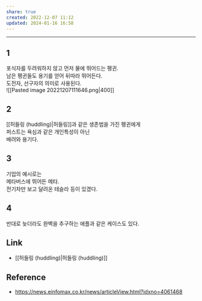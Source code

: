 ```yaml
---
share: true
created: 2022-12-07 11:12
updated: 2024-01-16 16:58
---
```


---

## 1

포식자를 두려워하지 않고 먼저 물에 뛰어드는 펭귄.  
남은 펭귄들도 용기를 얻어 뒤따라 뛰어든다.  
도전자, 선구자의 의미로 사용된다.  
![[Pasted image 20221207111646.png|400]]

## 2

[[허들링 (huddling)|허들링]]과 같은 생존법을 가진 펭귄에게  
퍼스트는 욕심과 같은 개인특성이 아닌  
배려와 용기다.


## 3

기업의 예시로는  
메타버스에 뛰어든 메타.  
전기차만 보고 달려온 테슬라 등이 있겠다.

## 4

반대로 늦더라도 완벽을 추구하는 애플과 같은 케이스도 있다.



## Link
- [[허들링 (huddling)|허들링 (huddling)]]


## Reference
- https://news.einfomax.co.kr/news/articleView.html?idxno=4061468